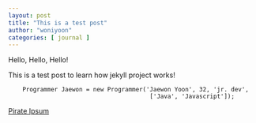 ```yaml
---
layout: post
title: "This is a test post"
author: "woniyoon"
categories: [ journal ]
---
```


Hello, Hello, Hello!

This is a test post to learn how jekyll project works!

```
    Programmer Jaewon = new Programmer('Jaewon Yoon', 32, 'jr. dev', 
                                        ['Java', 'Javascript']);
```

[Pirate Ipsum](http://pirateipsum.me/)
